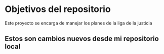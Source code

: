# Objetivos del repositorio

Este proyecto se encarga de manejar los planes de la liga de la justicia


## Estos son cambios nuevos desde mi repositorio local